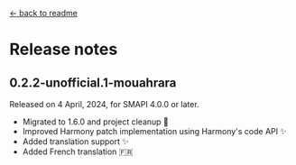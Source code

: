 ﻿[← back to readme](../README.md)

# Release notes

## 0.2.2-unofficial.1-mouahrara
Released on 4 April, 2024, for SMAPI 4.0.0 or later.
* Migrated to 1.6.0 and project cleanup 🚀
* Improved Harmony patch implementation using Harmony's code API ✨
* Added translation support ✨
* Added French translation 🇫🇷
